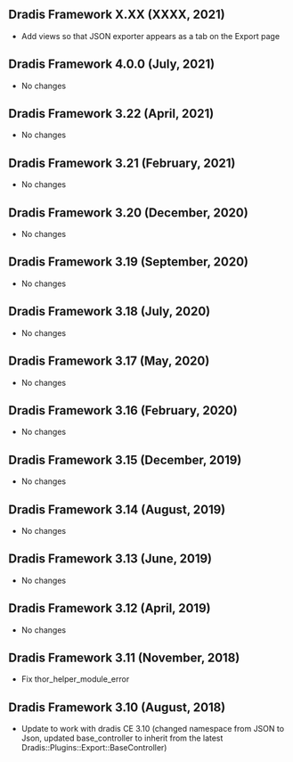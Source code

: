 ## Dradis Framework X.XX (XXXX, 2021) ##

*   Add views so that JSON exporter appears as a tab on the Export page

## Dradis Framework 4.0.0 (July, 2021) ##

*   No changes

## Dradis Framework 3.22 (April, 2021) ##

*   No changes

## Dradis Framework 3.21 (February, 2021) ##

*   No changes

## Dradis Framework 3.20 (December, 2020) ##

*   No changes

## Dradis Framework 3.19 (September, 2020) ##

*   No changes

## Dradis Framework 3.18 (July, 2020) ##

*   No changes

## Dradis Framework 3.17 (May, 2020) ##

*   No changes

## Dradis Framework 3.16 (February, 2020) ##

*   No changes

## Dradis Framework 3.15 (December, 2019) ##

*   No changes

## Dradis Framework 3.14 (August, 2019) ##

*   No changes

## Dradis Framework 3.13 (June, 2019) ##

*   No changes

## Dradis Framework 3.12 (April, 2019) ##

*   No changes

## Dradis Framework 3.11 (November, 2018) ##

*   Fix thor_helper_module_error

## Dradis Framework 3.10 (August, 2018) ##

*   Update to work with dradis CE 3.10
    (changed namespace from JSON to Json,
    updated base_controller to inherit from the latest Dradis::Plugins::Export::BaseController)
